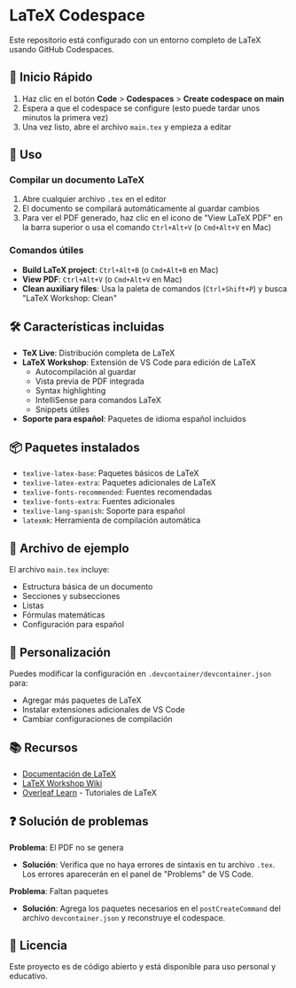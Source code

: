 # LaTeX Codespace

Este repositorio está configurado con un entorno completo de LaTeX usando GitHub Codespaces.

## 🚀 Inicio Rápido

1. Haz clic en el botón **Code** > **Codespaces** > **Create codespace on main**
2. Espera a que el codespace se configure (esto puede tardar unos minutos la primera vez)
3. Una vez listo, abre el archivo `main.tex` y empieza a editar

## 📝 Uso

### Compilar un documento LaTeX

1. Abre cualquier archivo `.tex` en el editor
2. El documento se compilará automáticamente al guardar cambios
3. Para ver el PDF generado, haz clic en el icono de "View LaTeX PDF" en la barra superior o usa el comando `Ctrl+Alt+V` (o `Cmd+Alt+V` en Mac)

### Comandos útiles

- **Build LaTeX project**: `Ctrl+Alt+B` (o `Cmd+Alt+B` en Mac)
- **View PDF**: `Ctrl+Alt+V` (o `Cmd+Alt+V` en Mac)
- **Clean auxiliary files**: Usa la paleta de comandos (`Ctrl+Shift+P`) y busca "LaTeX Workshop: Clean"

## 🛠️ Características incluidas

- **TeX Live**: Distribución completa de LaTeX
- **LaTeX Workshop**: Extensión de VS Code para edición de LaTeX
  - Autocompilación al guardar
  - Vista previa de PDF integrada
  - Syntax highlighting
  - IntelliSense para comandos LaTeX
  - Snippets útiles
- **Soporte para español**: Paquetes de idioma español incluidos

## 📦 Paquetes instalados

- `texlive-latex-base`: Paquetes básicos de LaTeX
- `texlive-latex-extra`: Paquetes adicionales de LaTeX
- `texlive-fonts-recommended`: Fuentes recomendadas
- `texlive-fonts-extra`: Fuentes adicionales
- `texlive-lang-spanish`: Soporte para español
- `latexmk`: Herramienta de compilación automática

## 📄 Archivo de ejemplo

El archivo `main.tex` incluye:
- Estructura básica de un documento
- Secciones y subsecciones
- Listas
- Fórmulas matemáticas
- Configuración para español

## 🔧 Personalización

Puedes modificar la configuración en `.devcontainer/devcontainer.json` para:
- Agregar más paquetes de LaTeX
- Instalar extensiones adicionales de VS Code
- Cambiar configuraciones de compilación

## 📚 Recursos

- [Documentación de LaTeX](https://www.latex-project.org/help/documentation/)
- [LaTeX Workshop Wiki](https://github.com/James-Yu/LaTeX-Workshop/wiki)
- [Overleaf Learn](https://www.overleaf.com/learn) - Tutoriales de LaTeX

## ❓ Solución de problemas

**Problema**: El PDF no se genera
- **Solución**: Verifica que no haya errores de sintaxis en tu archivo `.tex`. Los errores aparecerán en el panel de "Problems" de VS Code.

**Problema**: Faltan paquetes
- **Solución**: Agrega los paquetes necesarios en el `postCreateCommand` del archivo `devcontainer.json` y reconstruye el codespace.

## 📝 Licencia

Este proyecto es de código abierto y está disponible para uso personal y educativo.